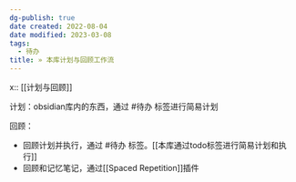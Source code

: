 ```yaml
---
dg-publish: true
date created: 2022-08-04
date modified: 2023-03-08
tags:
  - 待办
title: » 本库计划与回顾工作流
---
```


x:: [[计划与回顾]]

计划：obsidian库内的东西，通过 #待办 标签进行简易计划

回顾：

- 回顾计划并执行，通过 #待办 标签。[[本库通过todo标签进行简易计划和执行]]
- 回顾和记忆笔记，通过[[Spaced Repetition]]插件
